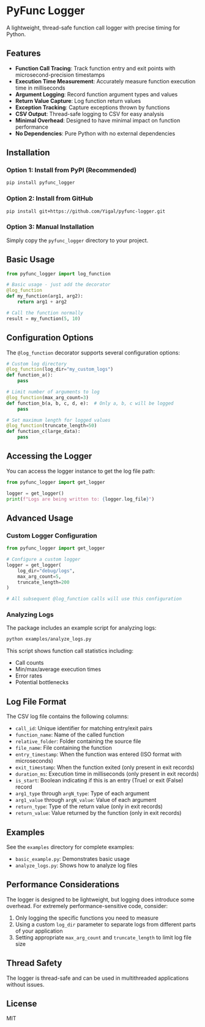 # PyFunc Logger

A lightweight, thread-safe function call logger with precise timing for Python.

## Features

- **Function Call Tracing**: Track function entry and exit points with microsecond-precision timestamps
- **Execution Time Measurement**: Accurately measure function execution time in milliseconds
- **Argument Logging**: Record function argument types and values
- **Return Value Capture**: Log function return values
- **Exception Tracking**: Capture exceptions thrown by functions
- **CSV Output**: Thread-safe logging to CSV for easy analysis
- **Minimal Overhead**: Designed to have minimal impact on function performance
- **No Dependencies**: Pure Python with no external dependencies

## Installation

### Option 1: Install from PyPI (Recommended)

```bash
pip install pyfunc_logger
```

### Option 2: Install from GitHub

```bash
pip install git+https://github.com/Yigal/pyfunc-logger.git
```

### Option 3: Manual Installation

Simply copy the `pyfunc_logger` directory to your project.

## Basic Usage

```python
from pyfunc_logger import log_function

# Basic usage - just add the decorator
@log_function
def my_function(arg1, arg2):
    return arg1 + arg2

# Call the function normally
result = my_function(5, 10)
```

## Configuration Options

The `@log_function` decorator supports several configuration options:

```python
# Custom log directory
@log_function(log_dir="my_custom_logs")
def function_a():
    pass

# Limit number of arguments to log
@log_function(max_arg_count=3)
def function_b(a, b, c, d, e):  # Only a, b, c will be logged
    pass

# Set maximum length for logged values
@log_function(truncate_length=50)
def function_c(large_data):
    pass
```

## Accessing the Logger

You can access the logger instance to get the log file path:

```python
from pyfunc_logger import get_logger

logger = get_logger()
print(f"Logs are being written to: {logger.log_file}")
```

## Advanced Usage

### Custom Logger Configuration

```python
from pyfunc_logger import get_logger

# Configure a custom logger
logger = get_logger(
    log_dir="debug/logs",
    max_arg_count=5,
    truncate_length=200
)

# All subsequent @log_function calls will use this configuration
```

### Analyzing Logs

The package includes an example script for analyzing logs:

```bash
python examples/analyze_logs.py
```

This script shows function call statistics including:
- Call counts
- Min/max/average execution times
- Error rates
- Potential bottlenecks

## Log File Format

The CSV log file contains the following columns:

- `call_id`: Unique identifier for matching entry/exit pairs
- `function_name`: Name of the called function
- `relative_folder`: Folder containing the source file
- `file_name`: File containing the function
- `entry_timestamp`: When the function was entered (ISO format with microseconds)
- `exit_timestamp`: When the function exited (only present in exit records)
- `duration_ms`: Execution time in milliseconds (only present in exit records)
- `is_start`: Boolean indicating if this is an entry (True) or exit (False) record
- `arg1_type` through `argN_type`: Type of each argument
- `arg1_value` through `argN_value`: Value of each argument
- `return_type`: Type of the return value (only in exit records)
- `return_value`: Value returned by the function (only in exit records)

## Examples

See the `examples` directory for complete examples:

- `basic_example.py`: Demonstrates basic usage
- `analyze_logs.py`: Shows how to analyze log files

## Performance Considerations

The logger is designed to be lightweight, but logging does introduce some overhead. For extremely performance-sensitive code, consider:

1. Only logging the specific functions you need to measure
2. Using a custom `log_dir` parameter to separate logs from different parts of your application
3. Setting appropriate `max_arg_count` and `truncate_length` to limit log file size

## Thread Safety

The logger is thread-safe and can be used in multithreaded applications without issues.

## License

MIT
